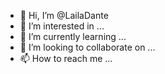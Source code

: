 - 👋 Hi, I’m @LailaDante
- 👀 I’m interested in ...
- 🌱 I’m currently learning ...
- 💞️ I’m looking to collaborate on ...
- 📫 How to reach me ...

<!---
LailaDante/LailaDante is a ✨ special ✨ repository because its `README.md` (this file) appears on your GitHub profile.
You can click the Preview link to take a look at your changes.
--->
